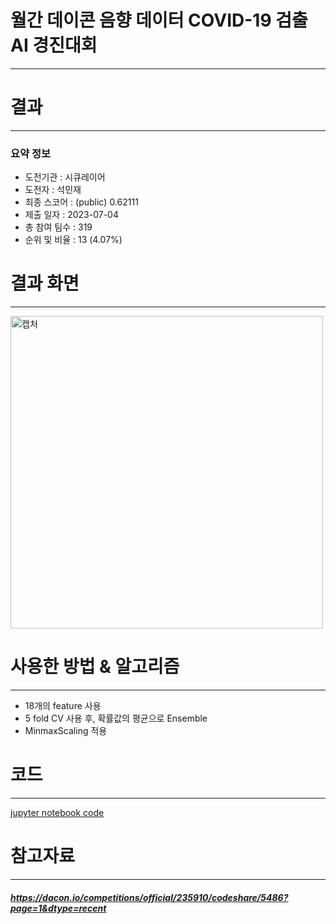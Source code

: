 # 월간 데이콘 음향 데이터 COVID-19 검출 AI 경진대회
---
# 결과
---
### 요약 정보
* 도전기관 : 시큐레이어
* 도전자 : 석민재
* 최종 스코어 : (public) 0.62111
* 제출 일자 : 2023-07-04
* 총 참여 팀수 : 319
* 순위 및 비율 : 13 (4.07%)

# 결과 화면
---
<img width="500" alt="캡처" src="https://github.com/Jsonseok/SecuLayer/assets/112038669/f6f48fe7-540f-4830-a156-55e1fd127926">


# 사용한 방법 & 알고리즘
---
* 18개의 feature 사용
* 5 fold CV 사용 후, 확률값의 평균으로 Ensemble
* MinmaxScaling 적용

# 코드
---
[jupyter notebook code](월간_데이콘__음향_데이터_COVID_19_검출_AI_경진대회.ipynb)

# 참고자료
---
##### https://dacon.io/competitions/official/235910/codeshare/5486?page=1&dtype=recent
